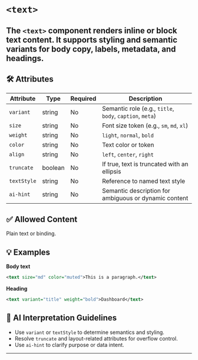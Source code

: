 # `<text>`

The `<text>` component renders inline or block text content. It supports styling and semantic variants for body copy, labels, metadata, and headings.
---

## 🛠 Attributes
| Attribute | Type | Required | Description |
|-----------|------|----------|-------------|
| `variant` | string | No | Semantic role (e.g., `title`, `body`, `caption`, `meta`) |
| `size` | string | No | Font size token (e.g., `sm`, `md`, `xl`) |
| `weight` | string | No | `light`, `normal`, `bold` |
| `color` | string | No | Text color or token |
| `align` | string | No | `left`, `center`, `right` |
| `truncate` | boolean | No | If true, text is truncated with an ellipsis |
| `textStyle` | string | No | Reference to named text style |
| `ai-hint` | string | No | Semantic description for ambiguous or dynamic content |

## ✅ Allowed Content
Plain text or binding.

## 💡 Examples
**Body text**
```xml
<text size="md" color="muted">This is a paragraph.</text>
```

**Heading**
```xml
<text variant="title" weight="bold">Dashboard</text>
```

## 🧩 AI Interpretation Guidelines
- Use `variant` or `textStyle` to determine semantics and styling.
- Resolve `truncate` and layout-related attributes for overflow control.
- Use `ai-hint` to clarify purpose or data intent.
---